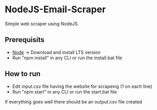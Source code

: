# NodeJS-Email-Scraper
Simple web scraper using NodeJS.

## Prerequisits
- [Node](https://nodejs.org/en/) -> Download and install LTS version
- Run "npm install" in any CLI or run the install.bat file

## How to run
- Edit input.csv file having the website for scrapeing (1 on each line)
- Run "npm start" in any CLI or run the start.bat file

If everything goes well there should be an output.csv file created

